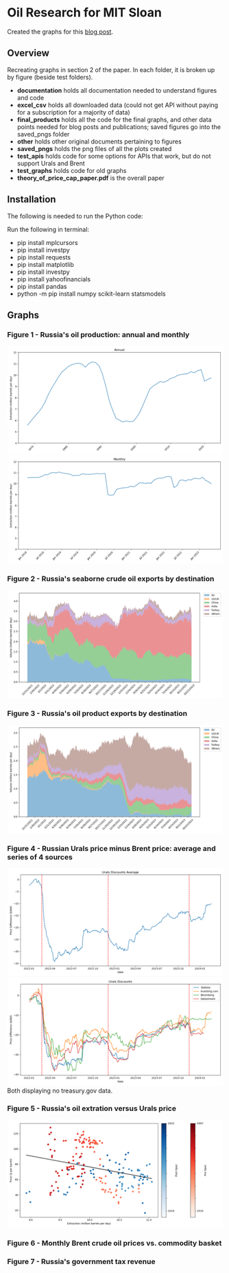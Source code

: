 # Oil Research for MIT Sloan

Created the graphs for this [blog post](https://cepr.org/voxeu/columns/how-make-price-cap-russian-oil-most-effective).

## Overview

Recreating graphs in section 2 of the paper. In each folder, it is broken up by figure (beside test folders).

- **documentation** holds all documentation needed to understand figures and code
- **excel_csv** holds all downloaded data (could not get API without paying for a subscription for a majority of data)
- **final_products** holds all the code for the final graphs, and other data points needed for blog posts and publications; saved figures go into the saved_pngs folder
- **other** holds other original documents pertaining to figures
- **saved_pngs** holds the png files of all the plots created
- **test_apis** holds code for some options for APIs that work, but do not support Urals and Brent
- **test_graphs** holds code for old graphs
- **theory_of_price_cap_paper.pdf** is the overall paper

## Installation

The following is needed to run the Python code:

Run the following in terminal:
- pip install mplcursors
- pip install investpy
- pip install requests
- pip install matplotlib
- pip install investpy
- pip install yahoofinancials
- pip install pandas
- python -m pip install numpy scikit-learn statsmodels

## Graphs

### Figure 1 - Russia's oil production: annual and monthly

![](/saved_pngs/figure_1/figure_1_part_a.png)
![](/saved_pngs/figure_1/figure_1_part_b.png)

### Figure 2 - Russia's seaborne crude oil exports by destination
![](/saved_pngs/figure_2/figure_2.png)

### Figure 3 - Russia's oil product exports by destination
![](/saved_pngs/figure_3/figure_3.png)

### Figure 4 - Russian Urals price minus Brent price: average and series of 4 sources
![](/saved_pngs/figure_4/average_extended_no_treasury.png)
![](/saved_pngs/figure_4/series_extended_no_treasury.png)
Both displaying no treasury.gov data.

### Figure 5 - Russia's oil extration versus Urals price
![](/saved_pngs/figure_5/regression.png)

### Figure 6 - Monthly Brent crude oil prices vs. commodity basket

### Figure 7 - Russia's government tax revenue

